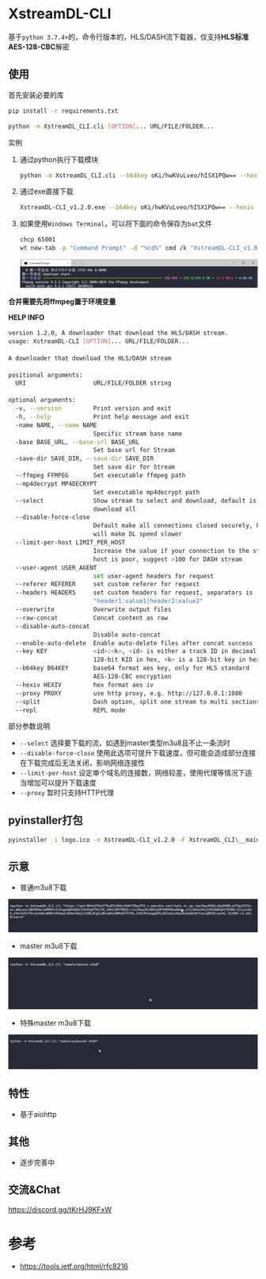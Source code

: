 # XstreamDL-CLI
基于`python 3.7.4+`的，命令行版本的，HLS/DASH流下载器，仅支持**HLS标准AES-128-CBC**解密

## 使用

首先安装必要的库
```bash
pip install -r requirements.txt
```

```bash
python -m XstreamDL_CLI.cli [OPTION]... URL/FILE/FOLDER...
```

实例

1. 通过python执行下载模块
    ```bash
    python -m XstreamDL_CLI.cli --b64key oKi/hwKVuLveo/hISX1PQw== --hexiv b3d5ca56926d49d8e96b70aa5c7b358e --name 第一节总论 https://hls.videocc.net/d06ae002cb/2/d06ae002cb4a0bed78fb912c874fdbb2_2.m3u8
    ```
2. 通过exe直接下载
    ```bash
    XstreamDL-CLI_v1.2.0.exe --b64key oKi/hwKVuLveo/hISX1PQw== --hexiv b3d5ca56926d49d8e96b70aa5c7b358e --name 第一节总论 https://hls.videocc.net/d06ae002cb/2/d06ae002cb4a0bed78fb912c874fdbb2_2.m3u8
    ```
3. 如果使用`Windows Terminal`，可以将下面的命令保存为`bat`文件
    ```bash
    chcp 65001
    wt new-tab -p "Command Prompt" -d "%cd%" cmd /k "XstreamDL-CLI_v1.0.0.exe --b64key oKi/hwKVuLveo/hISX1PQw== --hexiv b3d5ca56926d49d8e96b70aa5c7b358e --name 第一节总论 https://hls.videocc.net/d06ae002cb/2/d06ae002cb4a0bed78fb912c874fdbb2_2.m3u8"
    ```
    
    ![](images/Snipaste_2021-02-04_19-13-09.png)

**合并需要先将ffmpeg置于环境变量**

**HELP INFO**

```bash
version 1.2.0, A downloader that download the HLS/DASH stream.
usage: XstreamDL-CLI [OPTION]... URL/FILE/FOLDER...

A downloader that download the HLS/DASH stream

positional arguments:
  URI                   URL/FILE/FOLDER string

optional arguments:
  -v, --version         Print version and exit
  -h, --help            Print help message and exit
  -name NAME, --name NAME
                        Specific stream base name
  -base BASE_URL, --base-url BASE_URL
                        Set base url for Stream
  -save-dir SAVE_DIR, --save-dir SAVE_DIR
                        Set save dir for Stream
  --ffmpeg FFMPEG       Set executable ffmpeg path
  --mp4decrypt MP4DECRYPT
                        Set executable mp4decrypt path
  --select              Show stream to select and download, default is to
                        download all
  --disable-force-close
                        Default make all connections closed securely, but it
                        will make DL speed slower
  --limit-per-host LIMIT_PER_HOST
                        Increase the value if your connection to the stream
                        host is poor, suggest >100 for DASH stream
  --user-agent USER_AGENT
                        set user-agent headers for request
  --referer REFERER     set custom referer for request
  --headers HEADERS     set custom headers for request, separators is |, e.g.
                        "header1:value1|header2:value2"
  --overwrite           Overwrite output files
  --raw-concat          Concat content as raw
  --disable-auto-concat
                        Disable auto-concat
  --enable-auto-delete  Enable auto-delete files after concat success
  --key KEY             <id>:<k>, <id> is either a track ID in decimal or a
                        128-bit KID in hex, <k> is a 128-bit key in hex
  --b64key B64KEY       base64 format aes key, only for HLS standard
                        AES-128-CBC encryption
  --hexiv HEXIV         hex format aes iv
  --proxy PROXY         use http proxy, e.g. http://127.0.0.1:1080
  --split               Dash option, split one stream to multi sections
  --repl                REPL mode
```

部分参数说明

- `--select`
    选择要下载的流，如遇到master类型m3u8且不止一条流时
- `--disable-force-close`
    使用此选项可提升下载速度，但可能会造成部分连接在下载完成后无法关闭，影响网络连接性
- `--limit-per-host`
    设定单个域名的连接数，网络较差，使用代理等情况下适当增加可以提升下载速度
- `--proxy`
    暂时只支持HTTP代理

## pyinstaller打包

```bash
pyinstaller -i logo.ico -n XstreamDL-CLI_v1.2.0 -F XstreamDL_CLI\__main__.py
```

## 示意

- 普通m3u8下载

![](images/normal_m3u8.gif)

- master m3u8下载

![](images/master_m3u8.gif)

- 特殊master m3u8下载

![](images/camf_master_m3u8.gif)

## 特性

- 基于aiohttp

## 其他

- 逐步完善中

## 交流&Chat

https://discord.gg/tKrHJ9KFxW

# 参考

- https://tools.ietf.org/html/rfc8216
